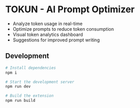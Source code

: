 
# TOKUN - AI Prompt Optimizer 



- Analyze token usage in real-time
- Optimize prompts to reduce token consumption
- Visual token analytics dashboard
- Suggestions for improved prompt writing








## Development

```sh
# Install dependencies
npm i

# Start the development server
npm run dev

# Build the extension
npm run build
```


